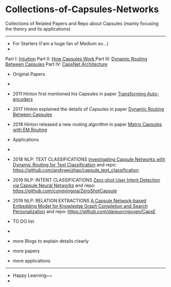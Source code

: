 # Collections-of-Capsules-Networks
Collections of Related Papers and Repo about Capsules (mainly focusing the theory and its applications)
***
- For Starters (I'am a huge fan of Medium so...)
-

Part I: [Intuition](https://pechyonkin.me/capsules-1/)
Part II: [How Capsules Work ](https://pechyonkin.me/capsules-2/) 
Part III: [Dynamic Routing Between Capsules](https://pechyonkin.me/capsules-3/) 
Part IV: [CapsNet Architecture](https://pechyonkin.me/capsules-4/) 


- Original Papers
-


- 2011 Hinton first mentioned his Capsules in paper [Transforming Auto-encoders](http://www.cs.toronto.edu/~fritz/absps/transauto6.pdf) 

- 2017 Hinton explained the details of Capsules in paper [Dynamic Routing Between Capsules](https://arxiv.org/pdf/1710.09829.pdf) 

- 2018 Hinton released a new routing algorithm in paper [Matrix Capsules with EM Routing](https://openreview.net/pdf?id=HJWLfGWRb) 


- Applications
-
- 2018 NLP: TEXT CLASSIFICATIONS [ Investigating Capsule Networks with Dynamic Routing for
Text Classification](https://arxiv.org/pdf/1804.00538.pdf) and repo: https://github.com/andyweizhao/capsule_text_classification

- 2019 NLP: INTENT CLASSIFICATIONS [Zero-shot User Intent Detection via Capsule Neural Networks](https://arxiv.org/abs/1809.00385) and repo: https://github.com/congyingxia/ZeroShotCapsule

- 2019 NLP: RELATION EXTRACTIONS [A Capsule Network-based Embedding Model for Knowledge Graph Completion and Search Personalization](https://arxiv.org/abs/1808.04122) and repo: https://github.com/daiquocnguyen/CapsE

- TO DO list
-

-  more Blogs to explain details clearly 
- more papers
- more applications


***
- Happy Learning~~
-